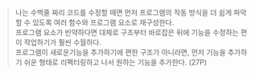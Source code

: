 >나는 수백줄 짜리 코드를 수정할 때면 먼저 프로그램의 작동 방식을 더 쉽게 파악할 수 있도록 여러 함수와 프로그램 요소로 재구성한다.  
프로그램 요소가 빈약하다면 대체로 구조부터 바로잡은 뒤에 기능을 수정하는 편이 작업하기가 훨씬 수월하다.  
> 프로그램이 새로운기능을 추가하기에 편한 구조가 아니라면, 먼저 기능을 추가하기 쉬운 형태로 리팩터링하고 나서 원하는 기능을 추가한다. (27P)
